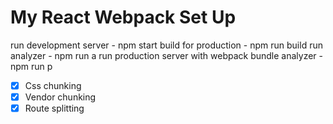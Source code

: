 # My React Webpack Set Up

run development server  - npm start
build for production - npm run build
run analyzer - npm run a
run production server with webpack bundle analyzer - npm run p

- [x] Css chunking
- [x] Vendor chunking
- [x] Route splitting
